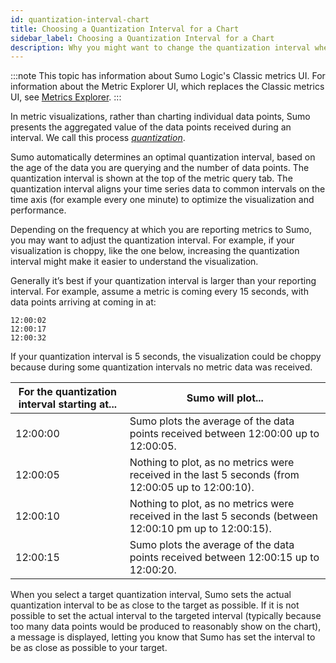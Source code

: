 ```yaml
---
id: quantization-interval-chart
title: Choosing a Quantization Interval for a Chart
sidebar_label: Choosing a Quantization Interval for a Chart
description: Why you might want to change the quantization interval when running a metric query.
---
```


:::note
This topic has information about Sumo Logic's Classic metrics UI. For information about the Metric Explorer UI, which replaces the Classic metrics UI, see [Metrics Explorer](../metric-queries-alerts/metrics-explorer.md).
:::

In metric visualizations, rather than charting individual data points, Sumo presents the aggregated value of the data points received during an interval. We call this process [*quantization*](../introduction-metrics/metric-quantization.md).

Sumo automatically determines an optimal quantization interval, based on the age of the data you are querying and the number of data points. The quantization interval is shown at the top of the metric query tab. The quantization interval aligns your time series data to common intervals on the time axis (for example every one minute) to optimize the visualization and performance.  

Depending on the frequency at which you are reporting metrics to Sumo, you may want to adjust the quantization interval. For example, if your visualization is choppy, like the one below, increasing the quantization interval might make it easier to understand the visualization.

Generally it’s best if your quantization interval is larger than your reporting interval. For example, assume a metric is coming every 15 seconds, with data points arriving at coming in at:

```
12:00:02   
12:00:17   
12:00:32 
```

If your quantization interval is 5 seconds, the visualization could be choppy because during some quantization intervals no metric data was received. 

| For the quantization interval starting at... |  Sumo will plot... |
|--|--|
| 12:00:00 | Sumo plots the average of the data points received between 12:00:00 up to 12:00:05. |
| 12:00:05 | Nothing to plot, as no metrics were received in the last 5 seconds (from 12:00:05 up to 12:00:10). |
| 12:00:10  | Nothing to plot, as no metrics were received in the last 5 seconds (between 12:00:10 pm up to 12:00:15). |
| 12:00:15 | Sumo plots the average of the data points received between 12:00:15 up to 12:00:20. |

When you select a target quantization interval, Sumo sets the actual quantization interval to be as close to the target as possible. If it is not possible to set the actual interval to the targeted interval (typically because too many data points would be produced to reasonably show on the chart), a message is displayed, letting you know that Sumo has set the interval to be as close as possible to your target.
